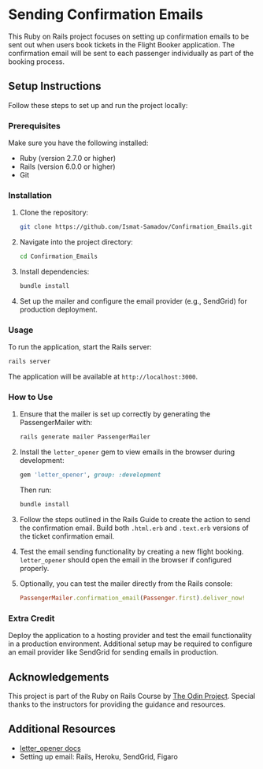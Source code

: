 # Sending Confirmation Emails

This Ruby on Rails project focuses on setting up confirmation emails to be sent out when users book tickets in the Flight Booker application. The confirmation email will be sent to each passenger individually as part of the booking process.

## Setup Instructions

Follow these steps to set up and run the project locally:

### Prerequisites

Make sure you have the following installed:

- Ruby (version 2.7.0 or higher)
- Rails (version 6.0.0 or higher)
- Git

### Installation

1. Clone the repository:

   ```bash
   git clone https://github.com/Ismat-Samadov/Confirmation_Emails.git
   ```

2. Navigate into the project directory:

   ```bash
   cd Confirmation_Emails
   ```

3. Install dependencies:

   ```bash
   bundle install
   ```

4. Set up the mailer and configure the email provider (e.g., SendGrid) for production deployment.

### Usage

To run the application, start the Rails server:

```bash
rails server
```

The application will be available at `http://localhost:3000`.

### How to Use

1. Ensure that the mailer is set up correctly by generating the PassengerMailer with:

   ```bash
   rails generate mailer PassengerMailer
   ```

2. Install the `letter_opener` gem to view emails in the browser during development:

   ```ruby
   gem 'letter_opener', group: :development
   ```

   Then run:

   ```bash
   bundle install
   ```

3. Follow the steps outlined in the Rails Guide to create the action to send the confirmation email. Build both `.html.erb` and `.text.erb` versions of the ticket confirmation email.

4. Test the email sending functionality by creating a new flight booking. `letter_opener` should open the email in the browser if configured properly.

5. Optionally, you can test the mailer directly from the Rails console:

   ```ruby
   PassengerMailer.confirmation_email(Passenger.first).deliver_now!
   ```

### Extra Credit

Deploy the application to a hosting provider and test the email functionality in a production environment. Additional setup may be required to configure an email provider like SendGrid for sending emails in production.

## Acknowledgements

This project is part of the Ruby on Rails Course by [The Odin Project](https://www.theodinproject.com/). Special thanks to the instructors for providing the guidance and resources.

## Additional Resources

- [letter_opener docs](https://github.com/ryanb/letter_opener)
- Setting up email: Rails, Heroku, SendGrid, Figaro